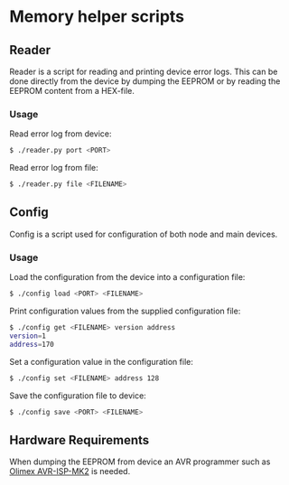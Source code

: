 # Memory helper scripts

## Reader
Reader is a script for reading and printing device error logs. This can be done
directly from the device by dumping the EEPROM or by reading the EEPROM content
from a HEX-file.

### Usage
Read error log from device:
```bash
$ ./reader.py port <PORT>
```

Read error log from file:
```bash
$ ./reader.py file <FILENAME>
```

## Config
Config is a script used for configuration of both node and main devices.

### Usage
Load the configuration from the device into a configuration file:
```bash
$ ./config load <PORT> <FILENAME>
```

Print configuration values from the supplied configuration file:
```bash
$ ./config get <FILENAME> version address
version=1
address=170
```

Set a configuration value in the configuration file:
```bash
$ ./config set <FILENAME> address 128
```

Save the configuration file to device:
```bash
$ ./config save <PORT> <FILENAME>
```

## Hardware Requirements
When dumping the EEPROM from device an AVR programmer such as
[Olimex AVR-ISP-MK2](https://www.olimex.com/Products/AVR/Programmers/AVR-ISP-MK2/open-source-hardware)
is needed.
